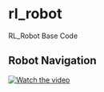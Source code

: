 # rl_robot
RL_Robot Base Code


## Robot Navigation
[![Watch the video](https://github.com/JamesUnicomb/House-Keeping-Documents/blob/master/navigation_videos/video_clipping.png)](https://www.youtube.com/watch?v=8QNB9XsEBHw)
